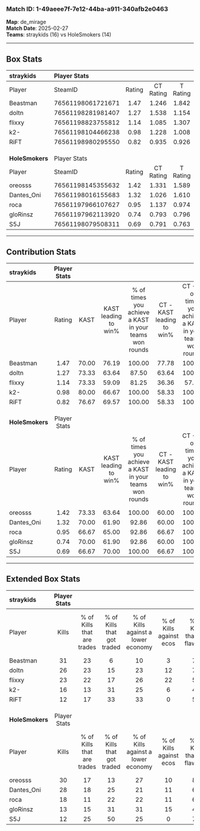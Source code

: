 ### Match ID: 1-49aeee7f-7e12-44ba-a911-340afb2e0463  
**Map**: de_mirage  
**Match Date**: 2025-02-27  
**Teams**: straykids (16) vs HoleSmokers (14)  

---  

## Box Stats  

| **straykids**   | Player Stats      |        |           |          |       |      |       |         |        |      |     |
| :- | :- | :-: | :-: | :-: | :-: | :-: | :-: | :-: | :-: | :-: | :-: |
| Player          | SteamID           | Rating | CT Rating | T Rating | KAST  | ADR  | Kills | Assists | Deaths | K/D  | HS% |
| Beastman        | 76561198061721671 |  1.47  |   1.246   |  1.842   | 70.00 | 98.0 |  31   |    4    |   18   | 1.72 | 25  |
| doltn           | 76561198281981407 |  1.27  |   1.538   |  1.154   | 73.33 | 84.0 |  26   |    4    |   20   | 1.30 | 50  |
| flixxy          | 76561198823755812 |  1.14  |   1.085   |  1.307   | 73.33 | 84.8 |  23   |    6    |   23   | 1.00 | 56  |
| k2-             | 76561198104466238 |  0.98  |   1.228   |  1.008   | 80.00 | 59.6 |  16   |    5    |   19   | 0.84 | 43  |
| RiFT            | 76561198980295550 |  0.82  |   0.935   |  0.926   | 76.67 | 60.0 |  12   |   11    |   21   | 0.57 | 41  |
|                 |                   |        |           |          |       |      |       |         |        |      |     |
|                 |                   |        |           |          |       |      |       |         |        |      |     |
|                 |                   |        |           |          |       |      |       |         |        |      |     |
| **HoleSmokers** | Player Stats      |        |           |          |       |      |       |         |        |      |     |
| Player          | SteamID           | Rating | CT Rating | T Rating | KAST  | ADR  | Kills | Assists | Deaths | K/D  | HS% |
| oreosss         | 76561198145355632 |  1.42  |   1.331   |  1.589   | 73.33 | 84.4 |  30   |    3    |   18   | 1.67 | 30  |
| Dantes_Oni      | 76561198016155683 |  1.32  |   1.026   |  1.610   | 70.00 | 98.9 |  28   |    4    |   22   | 1.27 | 50  |
| roca            | 76561197966107627 |  0.95  |   1.137   |  0.974   | 66.67 | 79.0 |  18   |    6    |   22   | 0.82 | 77  |
| gloRinsz        | 76561197962113920 |  0.74  |   0.793   |  0.796   | 70.00 | 58.2 |  13   |    5    |   23   | 0.57 | 46  |
| S5J             | 76561198079508311 |  0.69  |   0.791   |  0.763   | 66.67 | 58.2 |  12   |    7    |   23   | 0.52 | 50  |
---  

## Contribution Stats  

| **straykids**   | Player Stats |       |                      |                                                        |                           |                                                             |                          |                                                            |
| :- | :-: | :-: | :-: | :-: | :-: | :-: | :-: | :-: |
| Player          |    Rating    | KAST  | KAST leading to win% | % of times you achieve a KAST in your teams won rounds | CT - KAST leading to win% | CT - % of times you achieve a KAST in your teams won rounds | T - KAST leading to win% | T - % of times you achieve a KAST in your teams won rounds |
| Beastman        |     1.47     | 70.00 |        76.19         |                         100.00                         |           77.78           |                           100.00                            |          75.00           |                           100.00                           |
| doltn           |     1.27     | 73.33 |        63.64         |                         87.50                          |           63.64           |                           100.00                            |          63.64           |                           77.78                            |
| flixxy          |     1.14     | 73.33 |        59.09         |                         81.25                          |           36.36           |                            57.14                            |          81.82           |                           100.00                           |
| k2-             |     0.98     | 80.00 |        66.67         |                         100.00                         |           58.33           |                           100.00                            |          75.00           |                           100.00                           |
| RiFT            |     0.82     | 76.67 |        69.57         |                         100.00                         |           58.33           |                           100.00                            |          81.82           |                           100.00                           |
|                 |              |       |                      |                                                        |                           |                                                             |                          |                                                            |
|                 |              |       |                      |                                                        |                           |                                                             |                          |                                                            |
|                 |              |       |                      |                                                        |                           |                                                             |                          |                                                            |
| **HoleSmokers** | Player Stats |       |                      |                                                        |                           |                                                             |                          |                                                            |
| Player          |    Rating    | KAST  | KAST leading to win% | % of times you achieve a KAST in your teams won rounds | CT - KAST leading to win% | CT - % of times you achieve a KAST in your teams won rounds | T - KAST leading to win% | T - % of times you achieve a KAST in your teams won rounds |
| oreosss         |     1.42     | 73.33 |        63.64         |                         100.00                         |           60.00           |                           100.00                            |          66.67           |                           100.00                           |
| Dantes_Oni      |     1.32     | 70.00 |        61.90         |                         92.86                          |           60.00           |                           100.00                            |          63.64           |                           87.50                            |
| roca            |     0.95     | 66.67 |        65.00         |                         92.86                          |           66.67           |                           100.00                            |          63.64           |                           87.50                            |
| gloRinsz        |     0.74     | 70.00 |        61.90         |                         92.86                          |           60.00           |                           100.00                            |          63.64           |                           87.50                            |
| S5J             |     0.69     | 66.67 |        70.00         |                         100.00                         |           66.67           |                           100.00                            |          72.73           |                           100.00                           |
---  

## Extended Box Stats  

| **straykids**   | Player Stats |                            |                            |                                    |                         |                              |                                 |        |                             |                                     |                          |                               |                            |
| :- | :-: | :-: | :-: | :-: | :-: | :-: | :-: | :-: | :-: | :-: | :-: | :-: | :-: |
| Player          |    Kills     | % of Kills that are trades | % of Kills that got traded | % of Kills against a lower economy | % of Kills against ecos | % of Kills that are flawless | % of Kills that are close duels | Deaths | % of Deaths that get traded | % of Deaths against a lower economy | % of Deaths against ecos | % of Deaths that are flawless | % of Deaths that are close |
| Beastman        |      31      |             23             |             6              |                 10                 |            3            |              74              |                6                |   18   |             22              |                 11                  |            6             |              89               |             0              |
| doltn           |      26      |             23             |             15             |                 23                 |           12            |              73              |                8                |   20   |             20              |                 15                  |            5             |              70               |             0              |
| flixxy          |      23      |             22             |             17             |                 26                 |           22            |              57              |                4                |   23   |             13              |                 13                  |            4             |              70               |             4              |
| k2-             |      16      |             13             |             31             |                 25                 |            6            |              44              |               13                |   19   |             42              |                 16                  |            5             |              58               |             5              |
| RiFT            |      12      |             17             |             33             |                 33                 |            0            |              58              |                8                |   21   |             29              |                 14                  |            5             |              57               |             0              |
|                 |              |                            |                            |                                    |                         |                              |                                 |        |                             |                                     |                          |                               |                            |
|                 |              |                            |                            |                                    |                         |                              |                                 |        |                             |                                     |                          |                               |                            |
|                 |              |                            |                            |                                    |                         |                              |                                 |        |                             |                                     |                          |                               |                            |
| **HoleSmokers** | Player Stats |                            |                            |                                    |                         |                              |                                 |        |                             |                                     |                          |                               |                            |
| Player          |    Kills     | % of Kills that are trades | % of Kills that got traded | % of Kills against a lower economy | % of Kills against ecos | % of Kills that are flawless | % of Kills that are close duels | Deaths | % of Deaths that get traded | % of Deaths against a lower economy | % of Deaths against ecos | % of Deaths that are flawless | % of Deaths that are close |
| oreosss         |      30      |             17             |             13             |                 27                 |           10            |              83              |                3                |   18   |             17              |                  6                  |            0             |              83               |             0              |
| Dantes_Oni      |      28      |             18             |             25             |                 21                 |           11            |              68              |                4                |   22   |              5              |                  5                  |            5             |              82               |             5              |
| roca            |      18      |             11             |             22             |                 22                 |           11            |              61              |                0                |   22   |             27              |                  9                  |            5             |              41               |             14             |
| gloRinsz        |      13      |             15             |             31             |                 31                 |           15            |              46              |                0                |   23   |             22              |                  4                  |            0             |              78               |             9              |
| S5J             |      12      |             25             |             50             |                 25                 |            0            |              75              |                0                |   23   |             17              |                  9                  |            0             |              61               |             9              |
